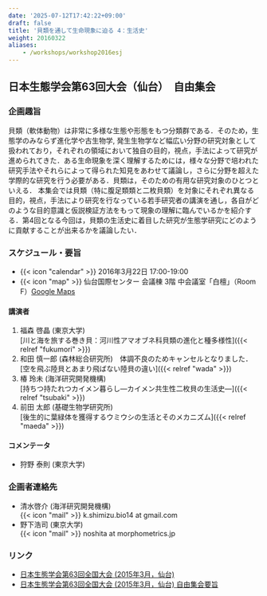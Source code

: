 ```yaml
---
date: '2025-07-12T17:42:22+09:00'
draft: false
title: '貝類を通して生命現象に迫る 4：生活史'
weight: 20160322
aliases:
    - /workshops/workshop2016esj
---
```


## 日本生態学会第63回大会（仙台）　自由集会

### 企画趣旨

貝類（軟体動物）は非常に多様な生態や形態をもつ分類群である．そのため，生態学のみならず進化学や古生物学, 発生生物学など幅広い分野の研究対象として扱われており，それぞれの領域において独自の目的，視点，手法によって研究が進められてきた．ある生命現象を深く理解するためには，様々な分野で培われた研究手法やそれらによって得られた知見をあわせて議論し，さらに分野を超えた学際的な研究を行う必要がある．貝類は，そのための有用な研究対象のひとつといえる． 本集会では貝類（特に腹足類類と二枚貝類）を対象にそれぞれ異なる目的，視点，手法により研究を行なっている若手研究者の講演を通し，各自がどのような目的意識と仮説検証方法をもって現象の理解に臨んでいるかを紹介する．第4回となる今回は，貝類の生活史に着目した研究が生態学研究にどのように貢献することが出来るかを議論したい．

### スケジュール・要旨

* {{< icon "calendar" >}} 2016年3月22日 17:00-19:00
* {{< icon "map" >}} 仙台国際センター  会議棟 3階 中会議室「白檀」（Room F）[Google Maps](https://www.google.co.jp/maps/place/%E4%BB%99%E5%8F%B0%E5%9B%BD%E9%9A%9B%E3%82%BB%E3%83%B3%E3%82%BF%E3%83%BC/@38.2585978,140.8557451,17z/data=!3m1!4b1!4m2!3m1!1s0x5f8a284652baf4cd:0xa8036a6216885991)

#### 講演者

1. 福森 啓晶 (東京大学)  
    [川と海を旅する巻き貝：河川性アマオブネ科貝類の進化と種多様性]({{< relref "fukumori" >}})
1. 和田 慎一郎 (森林総合研究所)　体調不良のためキャンセルとなりました．  
    [空を飛ぶ陸貝とあまり飛ばない陸貝の違い]({{< relref "wada" >}})
1. 椿 玲未 (海洋研究開発機構)  
    [持ちつ持たれつカイメン暮らし—カイメン共生性二枚貝の生活史—]({{< relref "tsubaki" >}})
1. 前田 太郎 (基礎生物学研究所)  
    [後生的に葉緑体を獲得するウミウシの生活とそのメカニズム]({{< relref "maeda" >}})

#### コメンテータ
* 狩野 泰則 (東京大学)

### 企画者連絡先

* 清水啓介 (海洋研究開発機構)  
{{< icon "mail" >}} k.shimizu.bio14 at gmail.com
* 野下浩司 (東京大学)  
{{< icon "mail" >}} noshita at morphometrics.jp

### リンク

* [日本生態学会第63回全国大会 (2015年3月，仙台)](https://www.esj.ne.jp/meeting/63/)
* [日本生態学会第63回全国大会 (2015年3月，仙台) 自由集会要旨](https://www.esj.ne.jp/meeting/abst/63/W15.html)


